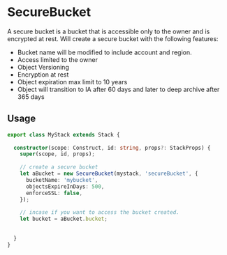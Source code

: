 # SecureBucket
A secure bucket is a bucket that is accessible only to the owner and is encrypted at rest.
Will create a secure bucket with the following features:
 -  Bucket name will be modified to include account and region.
 -  Access limited to the owner
 -  Object Versioning
 -  Encryption at rest
 -  Object expiration max limit to 10 years
 -  Object will transition to IA after 60 days and later to deep archive after 365 days

## Usage

```ts
export class MyStack extends Stack {
  
  constructor(scope: Construct, id: string, props?: StackProps) {
    super(scope, id, props);
    
    // create a secure bucket 
    let aBucket = new SecureBucket(mystack, 'secureBucket', {
      bucketName: 'mybucket',
      objectsExpireInDays: 500,
      enforceSSL: false,
    });
    
    // incase if you want to access the bucket created. 
    let bucket = aBucket.bucket;
    
    
  }
}
```
